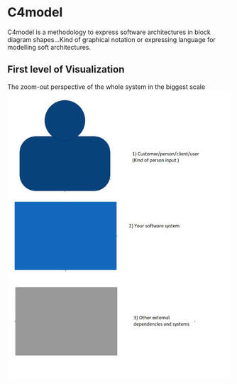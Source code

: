 # C4model
C4model is a methodology to express software architectures in block diagram shapes...Kind of graphical notation or expressing language for modelling soft architectures.
## First level of Visualization
The zoom-out perspective of the whole system in the biggest scale
![c4model-1st%20level.png](c4model-1st%20level.png)

